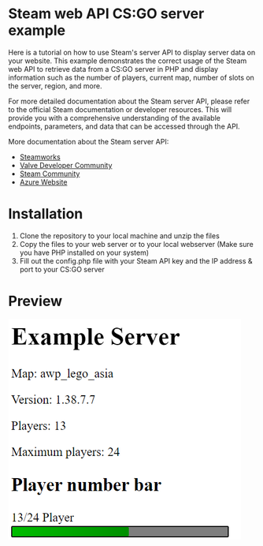 # Steam web API CS:GO server example

<p>Here is a tutorial on how to use Steam's server API to display server data on your website. This example demonstrates the correct usage of the Steam web API to retrieve data from a CS:GO server in PHP and display information such as the number of players, current map, number of slots on the server, region, and more.</p>

<p>For more detailed documentation about the Steam server API, please refer to the official Steam documentation or developer resources. This will provide you with a comprehensive understanding of the available endpoints, parameters, and data that can be accessed through the API.</p>
  
<p>More documentation about the Steam server API:</p>
<ul>
  <li><a href="https://partner.steamgames.com/doc/webapi_overview">Steamworks</a></li>
  <li><a href="https://developer.valvesoftware.com/wiki/Counter-Strike:_Global_Offensive/Dedicated_Servers">Valve Developer Community</a></li>
  <li><a href="https://steamcommunity.com/dev?snr=">Steam Community</a></li>
  <li><a href="https://steamwebapi.azurewebsites.net">Azure Website</a></li>
</ul>

# Installation
<ol>
  <li>Clone the repository to your local machine and unzip the files</li>
  <li>Copy the files to your web server or to your local webserver (Make sure you have PHP installed on your system)</li>
  <li>Fill out the config.php file with your Steam API key and the IP address & port to your CS:GO server</li>
</ol>

# Preview
<img src="preview1.png">
